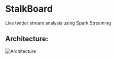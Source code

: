 # StalkBoard
Live twitter stream analysis using Spark Streaming

## Architecture:
![Architecture](https://github.com/sagarnanduunc/StalkBoard/Architecture.jpg)